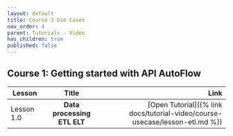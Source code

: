 ```yaml
---
layout: default
title: Course 3 Use Cases
nav_order: 4
parent: Tutorials - Video
has_children: true
published: false
---
```


## Course 1:  Getting started with API AutoFlow

| Lesson       | Title           | Link  |
| ------------- |:-------------:| -----:|
| Lesson 1.0  | **Data processing ETL ELT**  | [Open Tutorial]({% link docs/tutorial-video/course-usecase/lesson-etl.md %}) |